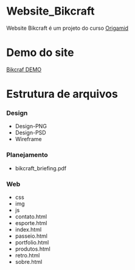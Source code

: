 # Website_Bikcraft
Website Bikcraft é um projeto do curso <a href="https://www.origamid.com">Origamid</a> 

# Demo do site

<a href="#"> Bikcraf DEMO </a>
 
# Estrutura de arquivos

<h3>Design</h3>
<ul> 
  <li>Design-PNG</li>
  <li>Design-PSD</li>
  <li>Wireframe</li> 
</ul>  

<h3>Planejamento</h3>
<ul>
  <li>bikcraft_briefing.pdf</li>
 </ul>
 
 <h3>Web</h3>
 <ul>
  <li>css</li>
  <li>img</li>
  <li>js</li>
  <li>contato.html</li>
  <li>esporte.html</li>
  <li>index.html</li>
  <li>passeio.html</li>
  <li>portfolio.html</li>
  <li>produtos.html</li>
  <li>retro.html</li>
  <li>sobre.html</li>
</ul>  

